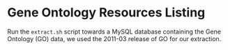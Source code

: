 # Gene Ontology Resources Listing #

Run the `extract.sh` script towards a MySQL database containing
the Gene Ontology (GO) data, we used the 2011-03 release of GO
for our extraction.
